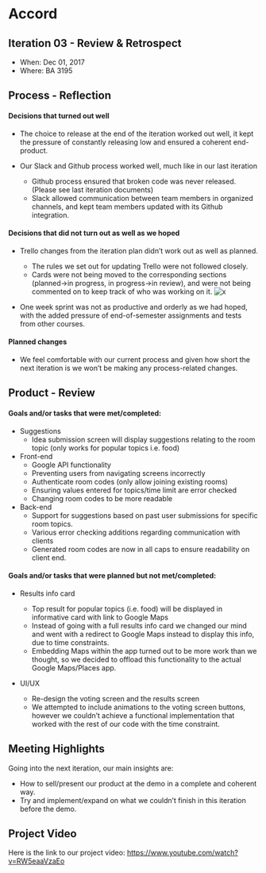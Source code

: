 # Accord
	 
## Iteration 03 - Review & Retrospect

 * When: Dec 01, 2017
 * Where: BA 3195

## Process - Reflection

#### Decisions that turned out well

* The choice to release at the end of the iteration worked out well, it kept the pressure of constantly releasing low and ensured a coherent end-product.

* Our Slack and Github process worked well, much like in our last iteration
	* Github process ensured that broken code was never released. (Please see last iteration documents)
	* Slack allowed communication between team members in organized channels, and kept team members updated with its Github integration. 

#### Decisions that did not turn out as well as we hoped

 * Trello changes from the iteration plan didn’t work out as well as planned.
	* The rules we set out for updating Trello were not followed closely.
	* Cards were not being moved to the corresponding sections (planned->in progress, in progress->in review), and were not being commented on to keep track of who was working on it.
![x](https://i.imgur.com/RN7gQo6.png)

 * One week sprint was not as productive and orderly as we had hoped, with the added pressure of end-of-semester assignments and tests from other courses.


#### Planned changes

 * We feel comfortable with our current process and given how short the next iteration is we won’t be making any process-related changes.


## Product - Review

#### Goals and/or tasks that were met/completed:

* Suggestions
  * Idea submission screen will display suggestions relating to the room topic (only works for popular topics i.e. food)
* Front-end 
	* Google API functionality
  * Preventing users from navigating screens incorrectly
  * Authenticate room codes (only allow joining existing rooms)
  * Ensuring values entered for topics/time limit are error checked
  * Changing room codes to be more readable
* Back-end
	* Support for suggestions based on past user submissions for specific room topics.
	* Various error checking additions regarding communication with clients
	* Generated room codes are now in all caps to ensure readability on client end.


#### Goals and/or tasks that were planned but not met/completed:

* Results info card
  * Top result for popular topics (i.e. food) will be displayed in informative card with link to Google Maps
  * Instead of going with a full results info card we changed our mind and went with a redirect to Google Maps instead to display this info, due to time constraints.
  * Embedding Maps within the app turned out to be more work than we thought, so we decided to offload this functionality to the actual Google Maps/Places app.

* UI/UX
  * Re-design the voting screen and the results screen
  * We attempted to include animations to the voting screen buttons, however we 
couldn’t achieve a functional implementation that worked with the rest of our code with the time constraint.


## Meeting Highlights

Going into the next iteration, our main insights are:

 * How to sell/present our product at the demo in a complete and coherent way.
 * Try and implement/expand on what we couldn’t finish in this iteration before the demo.
 
 ## Project Video
 
 Here is the link to our project video: https://www.youtube.com/watch?v=RW5eaaVzaEo


